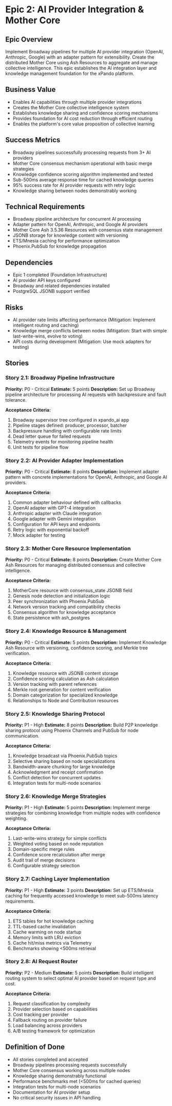 # Epic 2: AI Provider Integration & Mother Core

## Epic Overview
Implement Broadway pipelines for multiple AI provider integration (OpenAI, Anthropic, Google) with an adapter pattern for extensibility. Create the distributed Mother Core using Ash Resources to aggregate and manage collective intelligence. This epic establishes the AI integration layer and knowledge management foundation for the xPando platform.

## Business Value
- Enables AI capabilities through multiple provider integrations
- Creates the Mother Core collective intelligence system
- Establishes knowledge sharing and confidence scoring mechanisms
- Provides foundation for AI cost reduction through efficient routing
- Enables the platform's core value proposition of collective learning

## Success Metrics
- Broadway pipelines successfully processing requests from 3+ AI providers
- Mother Core consensus mechanism operational with basic merge strategies
- Knowledge confidence scoring algorithm implemented and tested
- Sub-500ms average response time for cached knowledge queries
- 95% success rate for AI provider requests with retry logic
- Knowledge sharing between nodes demonstrably working

## Technical Requirements
- Broadway pipeline architecture for concurrent AI processing
- Adapter pattern for OpenAI, Anthropic, and Google AI providers
- Mother Core Ash 3.5.36 Resources with consensus state management
- JSONB storage for knowledge content with versioning
- ETS/Mnesia caching for performance optimization
- Phoenix.PubSub for knowledge propagation

## Dependencies
- Epic 1 completed (Foundation Infrastructure)
- AI provider API keys configured
- Broadway and related dependencies installed
- PostgreSQL JSONB support verified

## Risks
- AI provider rate limits affecting performance (Mitigation: Implement intelligent routing and caching)
- Knowledge merge conflicts between nodes (Mitigation: Start with simple last-write-wins, evolve to voting)
- API costs during development (Mitigation: Use mock adapters for testing)

## Stories

### Story 2.1: Broadway Pipeline Infrastructure
**Priority:** P0 - Critical
**Estimate:** 5 points
**Description:** Set up Broadway pipeline architecture for processing AI requests with backpressure and fault tolerance.

**Acceptance Criteria:**
1. Broadway supervisor tree configured in xpando_ai app
2. Pipeline stages defined: producer, processor, batcher
3. Backpressure handling with configurable rate limits
4. Dead letter queue for failed requests
5. Telemetry events for monitoring pipeline health
6. Unit tests for pipeline flow

### Story 2.2: AI Provider Adapter Implementation
**Priority:** P0 - Critical
**Estimate:** 8 points
**Description:** Implement adapter pattern with concrete implementations for OpenAI, Anthropic, and Google AI providers.

**Acceptance Criteria:**
1. Common adapter behaviour defined with callbacks
2. OpenAI adapter with GPT-4 integration
3. Anthropic adapter with Claude integration
4. Google adapter with Gemini integration
5. Configuration for API keys and endpoints
6. Retry logic with exponential backoff
7. Mock adapter for testing

### Story 2.3: Mother Core Resource Implementation
**Priority:** P0 - Critical
**Estimate:** 8 points
**Description:** Create Mother Core Ash Resources for managing distributed consensus and collective intelligence.

**Acceptance Criteria:**
1. MotherCore resource with consensus_state JSONB field
2. Genesis node detection and initialization logic
3. Peer synchronization with Phoenix.PubSub
4. Network version tracking and compatibility checks
5. Consensus algorithm for knowledge acceptance
6. State persistence with ash_postgres

### Story 2.4: Knowledge Resource & Management
**Priority:** P0 - Critical
**Estimate:** 5 points
**Description:** Implement Knowledge Ash Resource with versioning, confidence scoring, and Merkle tree verification.

**Acceptance Criteria:**
1. Knowledge resource with JSONB content storage
2. Confidence scoring calculation as Ash calculation
3. Version tracking with parent references
4. Merkle root generation for content verification
5. Domain categorization for specialized knowledge
6. Relationships to Node and Contribution resources

### Story 2.5: Knowledge Sharing Protocol
**Priority:** P1 - High
**Estimate:** 8 points
**Description:** Build P2P knowledge sharing protocol using Phoenix Channels and PubSub for node communication.

**Acceptance Criteria:**
1. Knowledge broadcast via Phoenix.PubSub topics
2. Selective sharing based on node specializations
3. Bandwidth-aware chunking for large knowledge
4. Acknowledgment and receipt confirmation
5. Conflict detection for concurrent updates
6. Integration tests for multi-node scenarios

### Story 2.6: Knowledge Merge Strategies
**Priority:** P1 - High
**Estimate:** 5 points
**Description:** Implement merge strategies for combining knowledge from multiple nodes with confidence weighting.

**Acceptance Criteria:**
1. Last-write-wins strategy for simple conflicts
2. Weighted voting based on node reputation
3. Domain-specific merge rules
4. Confidence score recalculation after merge
5. Audit trail of merge decisions
6. Configurable strategy selection

### Story 2.7: Caching Layer Implementation
**Priority:** P1 - High
**Estimate:** 3 points
**Description:** Set up ETS/Mnesia caching for frequently accessed knowledge to meet sub-500ms latency requirements.

**Acceptance Criteria:**
1. ETS tables for hot knowledge caching
2. TTL-based cache invalidation
3. Cache warming on node startup
4. Memory limits with LRU eviction
5. Cache hit/miss metrics via Telemetry
6. Benchmarks showing <500ms retrieval

### Story 2.8: AI Request Router
**Priority:** P2 - Medium
**Estimate:** 5 points
**Description:** Build intelligent routing system to select optimal AI provider based on request type and cost.

**Acceptance Criteria:**
1. Request classification by complexity
2. Provider selection based on capabilities
3. Cost tracking per provider
4. Fallback routing on provider failure
5. Load balancing across providers
6. A/B testing framework for optimization

## Definition of Done
- All stories completed and accepted
- Broadway pipelines processing requests successfully
- Mother Core consensus working across multiple nodes
- Knowledge sharing demonstrably functional
- Performance benchmarks met (<500ms for cached queries)
- Integration tests for multi-node scenarios
- Documentation for AI provider setup
- No critical security issues in API handling